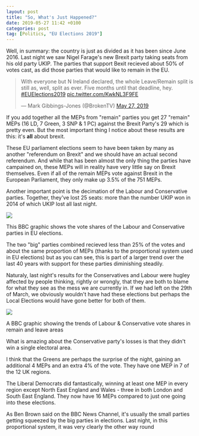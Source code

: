 ```yaml
---
layout: post
title: "So, What's Just Happened?"
date: 2019-05-27 11:42 +0100
categories: post
tag: [Politics, "EU Elections 2019"]
---
```


Well, in summary: the country is just as divided as it has been since June 2016. Last night we saw Nigel Farage's new Brexit party taking seats from his old party UKIP. The parties that support Bexit recieved about 50% of votes cast, as did those parties that would like to remain in the EU.

<blockquote class="twitter-tweet"><p lang="en" dir="ltr">With everyone but N Ireland declared, the whole Leave/Remain split is still as, well, split as ever. Five months until that deadline, hey. <a href="https://twitter.com/hashtag/EUElections2019?src=hash&amp;ref_src=twsrc%5Etfw">#EUElections2019</a> <a href="https://t.co/KwkNL3F9FE">pic.twitter.com/KwkNL3F9FE</a></p>&mdash; Mark Gibbings-Jones (@BrokenTV) <a href="https://twitter.com/BrokenTV/status/1132935242468200448?ref_src=twsrc%5Etfw">May 27, 2019</a></blockquote> <script async src="https://platform.twitter.com/widgets.js" charset="utf-8"></script>

If you add together all the MEPs from "remain" parties you get 27 "remain" MEPs (16 LD, 7 Green, 3 SNP & 1 PC) against the Brexit Party's 29 which is pretty even. But the most important thing I notice about these results are this: it's **all** about brexit.

These EU parliament elections seem to have been taken by many as another "referendum on Brexit" and we should have an actual second referendum. And while that has been almost the only thing the parties have campained on, these MEPs will in reality have very little say on Brexit themselves. Even if all of the remain MEPs vote against Brexit in the European Parliament, they only make up 3.5% of the 751 MEPs.

Another important point is the decimation of the Labour and Conservative parties. Together, they've lost 25 seats: more than the number UKIP won in 2014 of which UKIP lost all last night.

![](https://ichef.bbci.co.uk/news/624/cpsprodpb/1844/production/_107121260_23_voteshare_1979_2019_2019-05-27-nc.png)

This BBC graphic shows the vote shares of the Labour and Conservative parties in EU elections.

The two "big" parties combined recieved less than 25% of the votes and about the same proportion of MEPs (thanks to the proportional system used in EU elections) but as you can see, this is part of a larger trend over the last 40 years with support for these parties diminishing steadily.

Naturaly, last night's results for the Conservatives and Labour were hugley affected by people thinking, rightly or wrongly, that they are both to blame for what they see as the mess we are currently in. If we had left on the 29th of March, we obviously wouldn't have had these elections but perhaps the Local Elections would have gone better for both of them.

![](https://ichef.bbci.co.uk/news/800/cpsprodpb/173EC/production/_107121259_19_detailed_vote_share_by_leave_remain_con_lab_2019-05-27-nc.png)

A BBC graphic showing the trends of Labour & Conservative vote shares in remain and leave areas

What is amazing about the Conservative party's losses is that they didn't win a single electoral area.

I think that the Greens are perhaps the surprise of the night, gaining an additional 4 MEPs and an extra 4% of the vote. They have one MEP in 7 of the 12 UK regions.

The Liberal Democrats did fantastically, winning at least one MEP in every region except North East England and Wales - three in both London and South East England. They now have 16 MEPs compared to just one going into these elections.

As Ben Brown said on the BBC News Channel, it's usually the small parties getting squeezed by the big parties in elections. Last night, in this proportional system, it was very clearly the other way round